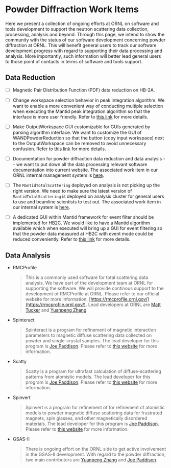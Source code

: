 Powder Diffraction Work Items
===

Here we present a collection of ongoing efforts at ORNL on software and tools development to support the neutron scattering data collection, processing, analysis and beyond. Through this page, we intend to show the community with the status of our software development concerning powder diffraction at ORNL. This will benefit general users to track our software development progress with regard to supporting their data processing and analysis. More importantly, such information will better lead general users to those point of contacts in terms of software and tools support.

## Data Reduction

- [ ] Magnetic Pair Distribution Function (PDF) data reduction on HB-2A.

- [ ] Change workspace selection behavior in peak integration algorithm. We want to enable a more convenient way of conducting multiple selection when executing the Mantid peak integration algorithm so that the interface is more user friendly. Refer to [this link](https://ornlrse.clm.ibmcloud.com/ccm/web/projects/Neutron%20Data%20Project%20%28Change%20Management%29#action=com.ibm.team.workitem.viewWorkItem&id=856) for more details.

- [ ] Make OutputWorkspace GUI customizable for GUIs generated by parsing algorithm interface. We want to customize the GUI of WANDPowderReduction so that the button (copy input workspace) next to the OutputWorkspace can be removed to avoid unnecessary confusion. Refer to [this link](https://ornlrse.clm.ibmcloud.com/ccm/web/projects/Neutron%20Data%20Project%20%28Change%20Management%29#action=com.ibm.team.workitem.viewWorkItem&id=855) for more details.

- [ ] Documentation for powder diffraction data reduction and data analysis -- we want to put down all the data processing relevant software documentation into current website. The associated work item in our ORNL internal management system is [here](https://ornlrse.clm.ibmcloud.com/ccm/web/projects/Neutron%20Data%20Project%20%28Change%20Management%29#action=com.ibm.team.workitem.viewWorkItem&id=1257).

- [ ] The `MantidTotalScattering` deployed on analysis is not picking up the right version. We need to make sure the latest version of `MantidTotalScattering` is deployed on analysis cluster for general users to use and beamline scientists to test out. The associated work item in our internal system is [here](https://ornlrse.clm.ibmcloud.com/ccm/web/projects/Neutron%20Data%20Project%20%28Change%20Management%29#action=com.ibm.team.workitem.viewWorkItem&id=2991).

- [ ] A dedicated GUI within Mantid framework for event filter should be implemented for HB2C. We would like to have a Mantid algorithm available which when executed will bring up a GUI for event filtering so that the powder data measured at HB2C with event mode could be reduced conveniently. Refer to [this link](https://ornlrse.clm.ibmcloud.com/ccm/web/projects/Neutron%20Data%20Project%20%28Change%20Management%29#action=com.ibm.team.workitem.viewWorkItem&id=857) for more details.

## Data Analysis

- RMCProfile

    > This is a commonly used software for total scattering data analysis. We have part of the development team at ORNL for supporting the software. We will provide continous support to the development of RMCProfile at ORNL. Please refer to our official website for more information, [https://rmcprofile.ornl.gov/](https://rmcprofile.ornl.gov/). Lead developers at ORNL are [Matt Tucker](https://www.ornl.gov/staff-profile/matthew-g-tucker) and [Yuanpeng Zhang](https://www.ornl.gov/staff-profile/yuanpeng-zhang)
    
- Spinteract

    > Spinteract is a program for refinement of magnetic interaction parameters to magnetic diffuse scattering data collected on powder and single-crystal samples. The lead developer for this program is [Joe Paddison](https://www.ornl.gov/staff-profile/joseph-paddison). Please refer to [this website](https://joepaddison.com/software/) for more information.
    
- Scatty

    > Scatty is a program for ultrafast calculation of diffuse-scattering patterns from atomistic models. The lead developer for this program is [Joe Paddison](https://www.ornl.gov/staff-profile/joseph-paddison). Please refer to [this website](https://joepaddison.com/software/) for more information.
    
- Spinvert

    > Spinvert is a program for refinement of for refinement of atomistic models to powder magnetic diffuse scattering data for frustrated magnets, spin glasses, and other magnetically disordered materials. The lead developer for this program is [Joe Paddison](https://www.ornl.gov/staff-profile/joseph-paddison). Please refer to [this website](https://joepaddison.com/software/) for more information.
    
- GSAS-II

    > There is ongoing effort on the ORNL side to get active involvement in the GSAS-II development. With regard to the powder diffraction, two main contributors are [Yuanpeng Zhang](https://www.ornl.gov/staff-profile/yuanpeng-zhang) and [Joe Paddison](https://www.ornl.gov/staff-profile/joseph-paddison).